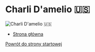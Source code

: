 # Charli D'amelio 🇺🇸

![Charli D'amelio 🇺🇸](http://laneta.com/wp-content/uploads/2023/05/channels4_profile.jpg)

- [Strona główna](https://www.tiktok.com/@charlidamelio)

[Powrót do strony startowej](strona_startowa.md)
